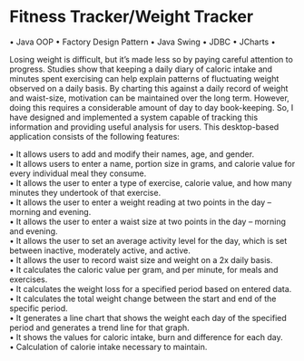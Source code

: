 # Fitness Tracker/Weight Tracker

• Java OOP • Factory Design Pattern • Java Swing • JDBC • JCharts •

Losing weight is difficult, but it’s made less so by paying careful attention to progress. Studies show that keeping a daily diary of caloric intake and minutes spent exercising can help explain patterns of fluctuating weight observed on a daily basis. By charting this against a daily record of weight and waist-size, motivation can be maintained over the long term.
However, doing this requires a considerable amount of day to day book-keeping. So, I have designed and implemented a system capable of tracking this information and providing useful analysis for users. This desktop-based application consists of the following features:

• It allows users to add and modify their names, age, and gender. </br>
• It allows users to enter a name, portion size in grams, and calorie value for every individual meal they consume. </br>
• It allows the user to enter a type of exercise, calorie value, and how many minutes they undertook of that exercise. </br>
• It allows the user to enter a weight reading at two points in the day – morning and evening. </br>
• It allows the user to enter a waist size at two points in the day – morning and evening. </br>
• It allows the user to set an average activity level for the day, which is set between inactive, moderately active, and active. </br>
• It allows the user to record waist size and weight on a 2x daily basis. </br>
• It calculates the caloric value per gram, and per minute, for meals and exercises. </br>
• It calculates the weight loss for a specified period based on entered data. </br>
• It calculates the total weight change between the start and end of the specific period. </br>
• It generates a line chart that shows the weight each day of the specified period and generates a trend line for that graph. </br>
• It shows the values for caloric intake, burn and difference for each day. </br>
• Calculation of calorie intake necessary to maintain. </br>
